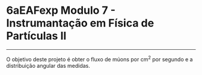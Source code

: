 # 6aEAFexp Modulo 7 - Instrumantação em Física de Partículas II
---

O objetivo deste projeto é obter o fluxo de múons por cm$^2$ por segundo e a distribuição angular das medidas.
